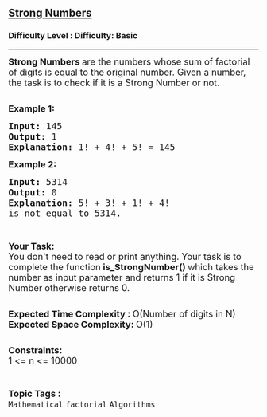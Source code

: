 <h2><a href="https://www.geeksforgeeks.org/problems/strong-numbers4336/1?page=1&difficulty=Basic&status=unsolved&sortBy=submissions">Strong Numbers</a></h2><h3>Difficulty Level : Difficulty: Basic</h3><hr><div class="problems_problem_content__Xm_eO"><p><span style="font-size:18px"><strong>Strong Numbers&nbsp;</strong>are the numbers whose sum of factorial of digits is equal to the original number. Given a number, the task is to check if it is a Strong Number or not.</span><br>
&nbsp;</p>

<p><span style="font-size:18px"><strong>Example 1:</strong></span></p>

<pre><span style="font-size:18px"><strong>Input: </strong>145
<strong>Output: </strong>1
<strong>Explanation: </strong>1! + 4! + 5! = 145</span>
</pre>

<p><span style="font-size:18px"><strong>Example 2:</strong></span></p>

<pre><span style="font-size:18px"><strong>Input: </strong>5314
<strong>Output: </strong>0
<strong>Explanation: </strong>5! + 3! + 1! + 4! 
is not equal to 5314.</span>
</pre>

<p>&nbsp;</p>

<p><span style="font-size:18px"><strong>Your Task:</strong><br>
You don't need to read or print anything. Your task is to complete the function<strong> is_StrongNumber()&nbsp;</strong>which takes the number as input parameter and returns 1 if it is Strong Number otherwise returns 0.</span><br>
&nbsp;</p>

<p><span style="font-size:18px"><strong>Expected Time Complexity :&nbsp;</strong>O(Number of digits in N)<br>
<strong>Expected Space Complexity:&nbsp;</strong>O(1)</span><br>
&nbsp;</p>

<p><span style="font-size:18px"><strong>Constraints:</strong><br>
1 &lt;= n &lt;= 10000</span></p>
</div><br><p><span style=font-size:18px><strong>Topic Tags : </strong><br><code>Mathematical</code>&nbsp;<code>factorial</code>&nbsp;<code>Algorithms</code>&nbsp;